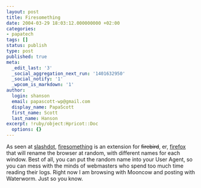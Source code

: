 ```yaml
---
layout: post
title: Firesomething
date: 2004-03-29 18:03:12.000000000 +02:00
categories:
- papatech
tags: []
status: publish
type: post
published: true
meta:
  _edit_last: '3'
  _social_aggregation_next_run: '1401632950'
  _social_notify: '1'
  _wpcom_is_markdown: '1'
author:
  login: shanson
  email: papascott-wp@gmail.com
  display_name: PapaScott
  first_name: Scott
  last_name: Hanson
excerpt: !ruby/object:Hpricot::Doc
  options: {}
---
```

<p>As seen at <a href="http://slashdot.org/article.pl?sid=04/03/27/0250250&amp;mode=thread&amp;tid=126&amp;tid=154&amp;tid=95" title="Slashdot | Firefox Extension Lets You Pick the Name">slashdot</a>, <a href="http://www.cosmicat.com/software/firesomething/">firesomething</a> is an extension for <s>firebird</s>, er, <a href="http://www.mozilla.org/products/firefox/">firefox</a> that will rename the browser at random, with different names for each window. Best of all, you can put the random name into your User Agent, so you can mess with the minds of webmasters who spend too much time reading their logs. Right now I am browsing with Mooncow and posting with Waterworm. Just so you know.</p>
